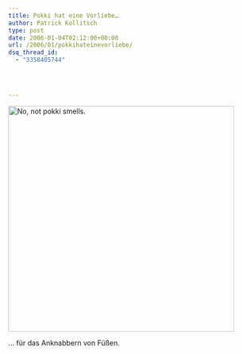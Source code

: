 ```yaml
---
title: Pokki hat eine Vorliebe…
author: Patrick Kollitsch
type: post
date: 2006-01-04T02:12:00+00:00
url: /2006/01/pokkihateinevorliebe/
dsq_thread_id:
  - "3358405744"




---
```

[<img width="455" src="//static.flickr.com/38/81945842_a58398fa09.jpg" alt="No, not pokki smells." />][1]

&#8230; f&uuml;r das Anknabbern von F&uuml;&szlig;en.

 [1]: http://www.flickr.com/photos/schreibblogade/81945842/ "No, not pokki smells."